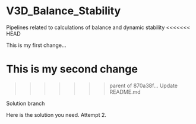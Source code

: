 # V3D_Balance_Stability
 Pipelines related to calculations of balance and dynamic stability
<<<<<<< HEAD
 
 This is my first change...
 
 This is my second change
=======
>>>>>>> parent of 870a38f... Update README.md

Solution branch



Here is the solution you need. 
Attempt 2. 
